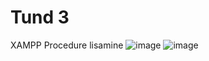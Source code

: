 # Tund 3
XAMPP Procedure lisamine
![image](https://github.com/user-attachments/assets/ae278ea3-ac03-4311-986d-9e510664a9a4)
![image](https://github.com/user-attachments/assets/845be8de-0d06-4814-8f0c-22cc2b6d4d12)

